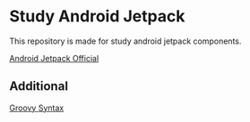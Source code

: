 # Study Android Jetpack

This repository is made for study android jetpack components.

[Android Jetpack Official](https://developer.android.com/jetpack/)


## Additional

[Groovy Syntax](http://springsource.tistory.com/85)
